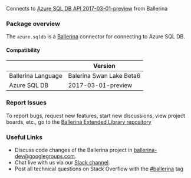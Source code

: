 Connects to [Azure SQL DB API 2017-03-01-preview](https://docs.microsoft.com/en-us/azure/azure-sql/database/sql-database-paas-overview) from Ballerina

### Package overview
The `azure.sqldb` is a [Ballerina](https://ballerina.io/) connector for connecting to Azure SQL DB.

#### Compatibility
|                          | Version                  |
|--------------------------|--------------------------|
| Ballerina Language       | Balerina Swan Lake Beta6 |
| Azure SQL DB             | 2017-03-01-preview       |

### Report Issues
To report bugs, request new features, start new discussions, view project boards, etc., go to the [Ballerina Extended Library repository](https://github.com/ballerina-platform/ballerina-extended-library)

### Useful Links
- Discuss code changes of the Ballerina project in [ballerina-dev@googlegroups.com](mailto:ballerina-dev@googlegroups.com).
- Chat live with us via our [Slack channel](https://ballerina.io/community/slack/).
- Post all technical questions on Stack Overflow with the [#ballerina](https://stackoverflow.com/questions/tagged/ballerina) tag
